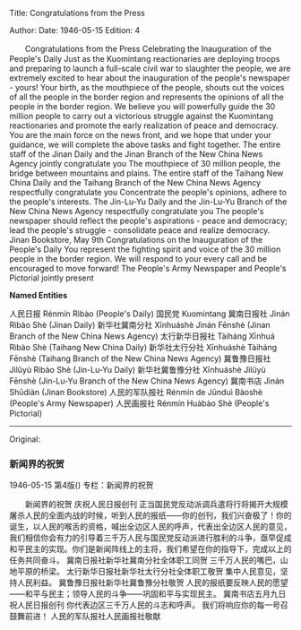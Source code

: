 Title: Congratulations from the Press

Author:
Date: 1946-05-15
Edition: 4

　　Congratulations from the Press
            Celebrating the Inauguration of the People's Daily
    Just as the Kuomintang reactionaries are deploying troops and preparing to launch a full-scale civil war to slaughter the people, we are extremely excited to hear about the inauguration of the people's newspaper - yours! Your birth, as the mouthpiece of the people, shouts out the voices of all the people in the border region and represents the opinions of all the people in the border region. We believe you will powerfully guide the 30 million people to carry out a victorious struggle against the Kuomintang reactionaries and promote the early realization of peace and democracy. You are the main force on the news front, and we hope that under your guidance, we will complete the above tasks and fight together.
                          The entire staff of the Jinan Daily and the Jinan Branch of the New China News Agency jointly congratulate you
    The mouthpiece of 30 million people, the bridge between mountains and plains.
                      The entire staff of the Taihang New China Daily and the Taihang Branch of the New China News Agency respectfully congratulate you
    Concentrate the people's opinions, adhere to the people's interests.
                              The Jin-Lu-Yu Daily and the Jin-Lu-Yu Branch of the New China News Agency respectfully congratulate you
    The people's newspaper should reflect the people's aspirations - peace and democracy; lead the people's struggle - consolidate peace and realize democracy.
                                              Jinan Bookstore, May 9th
            Congratulations on the Inauguration of the People's Daily
    You represent the fighting spirit and voice of the 30 million people in the border region.
    We will respond to your every call and be encouraged to move forward!
                                  The People's Army Newspaper and People's Pictorial jointly present

**Named Entities**

人民日报	Rénmín Rìbào (People's Daily)
国民党 Kuomintang
冀南日报社  Jìnán Rìbào Shè (Jinan Daily)
新华社冀南分社	Xīnhuáshè Jìnán Fēnshè (Jinan Branch of the New China News Agency)
太行新华日报社	Tàiháng Xīnhuá Rìbào Shè (Taihang New China Daily)
新华社太行分社	Xīnhuáshè Tàiháng Fēnshè (Taihang Branch of the New China News Agency)
冀鲁豫日报社	Jìlǔyù Rìbào Shè (Jin-Lu-Yu Daily)
新华社冀鲁豫分社	Xīnhuáshè Jìlǔyù Fēnshè (Jin-Lu-Yu Branch of the New China News Agency)
冀南书店  Jìnán Shūdiàn (Jinan Bookstore)
人民的军队报社 Rénmín de Jūnduì Bàoshè (People's Army Newspaper)
人民画报社  Rénmín Huàbào Shè (People's Pictorial)



<hr /> 

Original: 


### 新闻界的祝贺

1946-05-15
第4版()
专栏：新闻界的祝贺

　　新闻界的祝贺
            庆祝人民日报创刊
    正当国民党反动派调兵遣将行将揭开大规模屠杀人民的全面内战的时候，听到人民的报纸——你的创刊，我们兴奋极了！你的诞生，以人民的喉舌的资格，喊出全边区人民的呼声，代表出全边区人民的意见，我们相信你会有力的引导着三千万人民与国民党反动派进行胜利的斗争，亟早促成和平民主的实现。你们是新闻阵线上的主将，我们希望在你的指导下，完成以上的任务共同奋斗。
                          冀南日报社新华社冀南分社全体职工同贺
    三千万人民的嘴巴，山地平原的桥梁。
                      太行新华日报社新华社太行分社全体职工敬贺
    集中人民意见，坚持人民利益。
                              冀鲁豫日报社新华社冀鲁豫分社敬贺
    人民的报纸要反映人民的愿望——和平与民主；领导人民的斗争——巩固和平与实现民主。
                                              冀南书店五月九日
            祝人民日报创刊
    你代表边区三千万人民的斗志和呼声。
    我们将响应你的每一号召鼓舞前进！
                                  人民的军队报社人民画报社敬献
